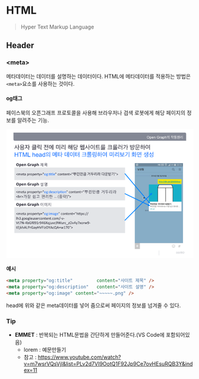 # HTML

> Hyper Text Markup Language

## Header

### \<meta\>

메타데이터는 데이터를 설명하는 데이터이다. HTML에 메타데이터를 적용하는 방법은 `<meta>`요소를 사용하는 것이다. 

#### og태그

페이스북의 오픈그래프 프로토콜을 사용해 브라우저나 검색 로봇에게 해당 페이지의 정보를 알려주는 기능.

<img src="../../2.Pictures/meta-og.png">

**예시**

```html
<meta property="og:title"         content="사이트 제목" />
<meta property="og:description"   content="사이트 설명" />
<meta property="og:image" content="~~~~~.png" />
```

head에 위와 같은 meta데이터를 넣어 줌으로써 페이지의 정보를 넘겨줄 수 있다.

### Tip

- **EMMET** : 반복되는 HTML문법을 간단하게 만들어준다.(VS Code에 포함되어있음)
  - lorem : 예문만들기
  - 참고 : https://www.youtube.com/watch?v=m7wsrVQsVjI&list=PLv2d7VI9OotQ1F92Jp9Ce7ovHEsuRQB3Y&index=11

